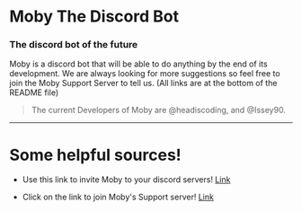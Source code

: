 # Moby The Discord Bot

### The discord bot of the future

Moby is a discord bot that will be able to do anything by the end of its development. We are always looking for more suggestions so feel free to join the Moby Support Server to tell us. (All links are at the bottom of the README file)
> The current Developers of Moby are @headiscoding, and @Issey90.

------------------------------------------------------------------------------------------------------------------------------------------

Some helpful sources! 
=======


+ Use this link to invite Moby to your discord servers! [Link](https://discord.com/oauth2/authorize?client_id=784210441622650920&permissions=8&scope=bot)

+ Click on the link to join Moby's Support server! [Link](https://discord.gg/7zUD9vkDzN)
